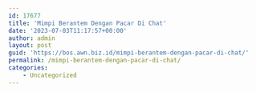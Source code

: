 ```yaml
---
id: 17677
title: 'Mimpi Berantem Dengan Pacar Di Chat'
date: '2023-07-03T11:17:57+00:00'
author: admin
layout: post
guid: 'https://bos.awn.biz.id/mimpi-berantem-dengan-pacar-di-chat/'
permalink: /mimpi-berantem-dengan-pacar-di-chat/
categories:
    - Uncategorized
---
```


